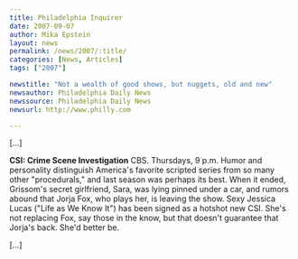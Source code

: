 ```yaml
---
title: Philadelphia Inquirer 
date: 2007-09-07
author: Mika Epstein
layout: news
permalink: /news/2007/:title/
categories: [News, Articles]
tags: ["2007"]

newstitle: "Not a wealth of good shows, but nuggets, old and new"
newsauthor: Philadelphia Daily News 
newssource: Philadelphia Daily News 
newsurl: http://www.philly.com 

---
```


[...]

**CSI: Crime Scene Investigation** CBS. Thursdays, 9 p.m. Humor and personality distinguish America's favorite scripted series from so many other "procedurals," and last season was perhaps its best. When it ended, Grissom's secret girlfriend, Sara, was lying pinned under a car, and rumors abound that Jorja Fox, who plays her, is leaving the show. Sexy Jessica Lucas ("Life as We Know It") has been signed as a hotshot new CSI. She's not replacing Fox, say those in the know, but that doesn't guarantee that Jorja's back. She'd better be.

[...]